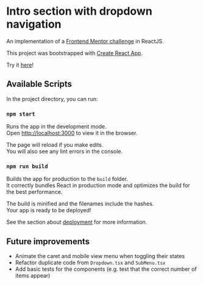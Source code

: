 # Intro section with dropdown navigation

An implementation of a [Frontend Mentor challenge](https://www.frontendmentor.io/challenges/intro-section-with-dropdown-navigation-ryaPetHE5) in ReactJS.

This project was bootstrapped with [Create React App](https://github.com/facebook/create-react-app).

Try it [here](https://fm-intro-section-with-dropdown-navigation-emmeryn.vercel.app/)!

## Available Scripts

In the project directory, you can run:

### `npm start`

Runs the app in the development mode.\
Open [http://localhost:3000](http://localhost:3000) to view it in the browser.

The page will reload if you make edits.\
You will also see any lint errors in the console.

### `npm run build`

Builds the app for production to the `build` folder.\
It correctly bundles React in production mode and optimizes the build for the best performance.

The build is minified and the filenames include the hashes.\
Your app is ready to be deployed!

See the section about [deployment](https://facebook.github.io/create-react-app/docs/deployment) for more information.

## Future improvements
- Animate the caret and mobile view menu when toggling their states
- Refactor duplicate code from `Dropdown.tsx` and `SubMenu.tsx`
- Add basic tests for the components (e.g. test that the correct number of items appear)
